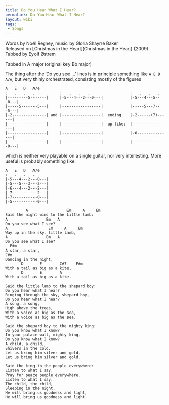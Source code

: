 ```yaml
---
title: Do You Hear What I Hear?
permalink: Do You Hear What I Hear?
layout: wiki
tags:
 - Songs
---
```


Words by Noël Regney, music by Gloria Shayne Baker  
Released on [Christmas in the Heart](Christmas in the Heart)
(2009)  
Tabbed by Eyolf Østrem

Tabbed in A major (original key Bb major)

The thing after the ‘Do you see …' lines is in principle something like
`A E D A/e`, but very thinly orchestrated, consisting mostly of the
figures

    A   E   D   A/e
    :   .   .   .           :   .   .   .                  :   .   .   .
    |---------5-------|     |-5---4---2---0---|            |-5---4---5---0---|
    |-----5-------5---|     |-----------------|            |-----5---7---5---|
    |-2---------------| and |-----------------|  ending    |-2------(7)------|
    |-----------------|     |-----------------|  up like:  |-----------------|
    |-----------------|     |-----------------|            |-0---------------|
    |-----------------|     |-----------------|            |-------------0---|

which is neither very playable on a single guitar, nor very interesting.
More useful is probably something like:

    A   E   D   A/e
    :   .   .   .
    |-5---4---2---0---|
    |-5---5---3---2---|
    |-6---4---2---2---|
    |-7-----------2---|
    |-7-----------0---|
    |-5-----------0---|

             A                 Em     A     Em
    Said the night wind to the little lamb:
    A                 Em   A
    Do you see what I see?
    A                  Em     A     Em
    Way up in the sky, little lamb,
    A                 Em   A
    Do you see what I see?
      F#m
    A star, a star,
    C#m
    Dancing in the night,
           D       E        C#7    F#m
    With a tail as big as a kite,
           D       E        A
    With a tail as big as a kite.

    Said the little lamb to the shepard boy:
    Do you hear what I hear?
    Ringing through the sky, shepard boy,
    Do you hear what I hear?
    A song, a song,
    High above the trees,
    With a voice as big as the sea,
    With a voice as big as the sea.

    Said the shepard boy to the mighty king:
    Do you know what I know?
    In your palace wall, mighty king,
    Do you know what I know?
    A child, a child,
    Shivers in the cold.
    Let us bring him silver and gold,
    Let us bring him silver and gold.

    Said the king to the people everywhere:
    Listen to what I say.
    Pray for peace people everywhere.
    Listen to what I say.
    The child, the child,
    Sleeping in the night,
    He will bring us goodness and light,
    He will bring us goodness and light.
